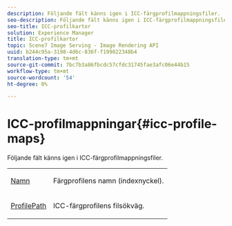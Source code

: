 ```yaml
---
description: Följande fält känns igen i ICC-färgprofilmappningsfiler.
seo-description: Följande fält känns igen i ICC-färgprofilmappningsfiler.
seo-title: ICC-profilkartor
solution: Experience Manager
title: ICC-profilkartor
topic: Scene7 Image Serving - Image Rendering API
uuid: b244c95a-3198-4d6c-836f-f199022348b4
translation-type: tm+mt
source-git-commit: 7bc7b3a86fbcdc57cfdc31745fae3afc06e44b15
workflow-type: tm+mt
source-wordcount: '54'
ht-degree: 0%

---
```



# ICC-profilmappningar{#icc-profile-maps}

Följande fält känns igen i ICC-färgprofilmappningsfiler.

<table id="simpletable_91C7631EE91141DCB6EE70441BC724A9"> 
 <tr class="strow"> 
  <td class="stentry"> <p><span class="codeph"> <a href="../../../../../../is-api/image-catalog/image-serving-api-ref/c-image-catalog-reference/c-icc-profile-map-reference/r-name-icc.md#reference-9e7d3c8e35434981a3dfac66b8946cbe" type="reference" format="dita" scope="local"> Namn</a></span> </p></td> 
  <td class="stentry"> <p>Färgprofilens namn (indexnyckel). </p></td> 
 </tr> 
 <tr class="strow"> 
  <td class="stentry"> <p><span class="codeph"> <a href="../../../../../../is-api/image-catalog/image-serving-api-ref/c-image-catalog-reference/c-icc-profile-map-reference/r-profilepath-icc.md#reference-d0db8b059a60437992fe1ae35761cb95" type="reference" format="dita" scope="local"> ProfilePath</a></span> </p> </td> 
  <td class="stentry"> <p>ICC-färgprofilens filsökväg. </p></td> 
 </tr> 
</table>

